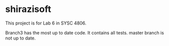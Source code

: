 # shirazisoft

This project is for Lab 6 in SYSC 4806.

Branch3 has the most up to date code. It contains all tests.
master branch is not up to date.
